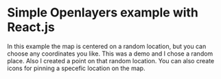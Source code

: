 # Simple Openlayers example with React.js

In this example the map is centered on a random location, but you can choose any coordinates you like. This was a demo and I chose a random place.
Also I created a point on that random location. You can also create icons for pinning a specefic location on the map.
